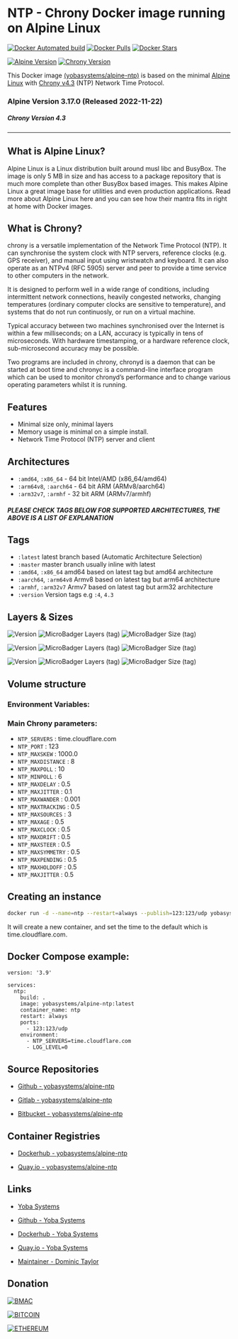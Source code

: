 # NTP - Chrony Docker image running on Alpine Linux

[![Docker Automated build](https://img.shields.io/docker/automated/yobasystems/alpine-ntp.svg?style=for-the-badge&logo=docker)](https://hub.docker.com/r/yobasystems/alpine-ntp/)
[![Docker Pulls](https://img.shields.io/docker/pulls/yobasystems/alpine-ntp.svg?style=for-the-badge&logo=docker)](https://hub.docker.com/r/yobasystems/alpine-ntp/)
[![Docker Stars](https://img.shields.io/docker/stars/yobasystems/alpine-ntp.svg?style=for-the-badge&logo=docker)](https://hub.docker.com/r/yobasystems/alpine-ntp/)

[![Alpine Version](https://img.shields.io/badge/Alpine%20version-v3.17.0-green.svg?style=for-the-badge&logo=alpine-linux)](https://alpinelinux.org/)
[![Chrony Version](https://img.shields.io/badge/Chrony%20version-v4.3-green.svg?style=for-the-badge&logo=chrony)](https://chrony.tuxfamily.org/)


This Docker image [(yobasystems/alpine-ntp)](https://hub.docker.com/r/yobasystems/alpine-ntp/) is based on the minimal [Alpine Linux](https://alpinelinux.org/) with [Chrony v4.3](https://chrony.tuxfamily.org/) (NTP) Network Time Protocol.

### Alpine Version 3.17.0 (Released 2022-11-22)
##### Chrony Version 4.3

----

## What is Alpine Linux?
Alpine Linux is a Linux distribution built around musl libc and BusyBox. The image is only 5 MB in size and has access to a package repository that is much more complete than other BusyBox based images. This makes Alpine Linux a great image base for utilities and even production applications. Read more about Alpine Linux here and you can see how their mantra fits in right at home with Docker images.

## What is Chrony?
chrony is a versatile implementation of the Network Time Protocol (NTP). It can synchronise the system clock with NTP servers, reference clocks (e.g. GPS receiver), and manual input using wristwatch and keyboard. It can also operate as an NTPv4 (RFC 5905) server and peer to provide a time service to other computers in the network.

It is designed to perform well in a wide range of conditions, including intermittent network connections, heavily congested networks, changing temperatures (ordinary computer clocks are sensitive to temperature), and systems that do not run continuosly, or run on a virtual machine.

Typical accuracy between two machines synchronised over the Internet is within a few milliseconds; on a LAN, accuracy is typically in tens of microseconds. With hardware timestamping, or a hardware reference clock, sub-microsecond accuracy may be possible.

Two programs are included in chrony, chronyd is a daemon that can be started at boot time and chronyc is a command-line interface program which can be used to monitor chronyd’s performance and to change various operating parameters whilst it is running.

## Features

* Minimal size only, minimal layers
* Memory usage is minimal on a simple install.
* Network Time Protocol (NTP) server and client


## Architectures

* ```:amd64```, ```:x86_64``` - 64 bit Intel/AMD (x86_64/amd64)
* ```:arm64v8```, ```:aarch64``` - 64 bit ARM (ARMv8/aarch64)
* ```:arm32v7```, ```:armhf``` - 32 bit ARM (ARMv7/armhf)

##### PLEASE CHECK TAGS BELOW FOR SUPPORTED ARCHITECTURES, THE ABOVE IS A LIST OF EXPLANATION

## Tags

* ```:latest``` latest branch based (Automatic Architecture Selection)
* ```:master``` master branch usually inline with latest
* ```:amd64```, ```:x86_64```  amd64 based on latest tag but amd64 architecture
* ```:aarch64```, ```:arm64v8``` Armv8 based on latest tag but arm64 architecture
* ```:armhf```, ```:arm32v7``` Armv7 based on latest tag but arm32 architecture
* ```:version``` Version tags e.g ```:4```, ```4.3```

## Layers & Sizes

![Version](https://img.shields.io/badge/version-amd64-blue.svg?style=for-the-badge)
![MicroBadger Layers (tag)](https://img.shields.io/microbadger/layers/yobasystems/alpine-ntp/amd64.svg?style=for-the-badge)
![MicroBadger Size (tag)](https://img.shields.io/microbadger/image-size/yobasystems/alpine-ntp/amd64.svg?style=for-the-badge)

![Version](https://img.shields.io/badge/version-aarch64-blue.svg?style=for-the-badge)
![MicroBadger Layers (tag)](https://img.shields.io/microbadger/layers/yobasystems/alpine-ntp/aarch64.svg?style=for-the-badge)
![MicroBadger Size (tag)](https://img.shields.io/microbadger/image-size/yobasystems/alpine-ntp/aarch64.svg?style=for-the-badge)

![Version](https://img.shields.io/badge/version-armhf-blue.svg?style=for-the-badge)
![MicroBadger Layers (tag)](https://img.shields.io/microbadger/layers/yobasystems/alpine-ntp/armhf.svg?style=for-the-badge)
![MicroBadger Size (tag)](https://img.shields.io/microbadger/image-size/yobasystems/alpine-ntp/armhf.svg?style=for-the-badge)


## Volume structure

### Environment Variables:

### Main Chrony parameters:

* `NTP_SERVERS` : time.cloudflare.com
* `NTP_PORT` : 123
* `NTP_MAXSKEW` : 1000.0
* `NTP_MAXDISTANCE` : 8
* `NTP_MAXPOLL` : 10
* `NTP_MINPOLL` : 6
* `NTP_MAXDELAY` : 0.5
* `NTP_MAXJITTER` : 0.1
* `NTP_MAXWANDER` : 0.001
* `NTP_MAXTRACKING` : 0.5
* `NTP_MAXSOURCES` : 3
* `NTP_MAXAGE` : 0.5
* `NTP_MAXCLOCK` : 0.5
* `NTP_MAXDRIFT` : 0.5
* `NTP_MAXSTEER` : 0.5
* `NTP_MAXSYMMETRY` : 0.5
* `NTP_MAXPENDING` : 0.5
* `NTP_MAXHOLDOFF` : 0.5
* `NTP_MAXJITTER` : 0.5

## Creating an instance


```bash
docker run -d --name=ntp --restart=always --publish=123:123/udp yobasystems/alpine-ntp
```

It will create a new container, and set the time to the default which is time.cloudflare.com.

## Docker Compose example:


```yalm
version: '3.9'

services:
  ntp:
    build: .
    image: yobasystems/alpine-ntp:latest
    container_name: ntp
    restart: always
    ports:
      - 123:123/udp
    environment:
      - NTP_SERVERS=time.cloudflare.com
      - LOG_LEVEL=0
```

## Source Repositories

* [Github - yobasystems/alpine-ntp](https://github.com/yobasystems/alpine-ntp)

* [Gitlab - yobasystems/alpine-ntp](https://gitlab.com/yobasystems/alpine-ntp)

* [Bitbucket - yobasystems/alpine-ntp](https://bitbucket.org/yobasystems/alpine-ntp/)


## Container Registries

* [Dockerhub - yobasystems/alpine-ntp](https://hub.docker.com/r/yobasystems/alpine-ntp/)

* [Quay.io - yobasystems/alpine-ntp](https://quay.io/repository/yobasystems/alpine-ntp)


## Links

* [Yoba Systems](https://www.yobasystems.co.uk/)

* [Github - Yoba Systems](https://github.com/yobasystems/)

* [Dockerhub - Yoba Systems](https://hub.docker.com/u/yobasystems/)

* [Quay.io - Yoba Systems](https://quay.io/organization/yobasystems)

* [Maintainer - Dominic Taylor](https://github.com/dominictayloruk)

## Donation

[![BMAC](https://img.shields.io/badge/BUY%20ME%20A%20COFFEE-£5-blue.svg?style=for-the-badge&logo=buy-me-a-coffee)](https://www.buymeacoffee.com/dominictayloruk?new=1)

[![BITCOIN](https://img.shields.io/badge/BTC-bc1q7hy8qmyvq7rw6slrna7yffcdnj9rcg4e9xjecc-blue.svg?style=for-the-badge&logo=bitcoin)](bitcoin:bc1q7hy8qmyvq7rw6slrna7yffcdnj9rcg4e9xjecc)

[![ETHEREUM](https://img.shields.io/badge/ETH-0xb6bE2e4da3d86b50Bdae1F9B6960c23dd87C532C-blue.svg?style=for-the-badge&logo=ethereum)](ethereum:0xb6bE2e4da3d86b50Bdae1F9B6960c23dd87C532C)